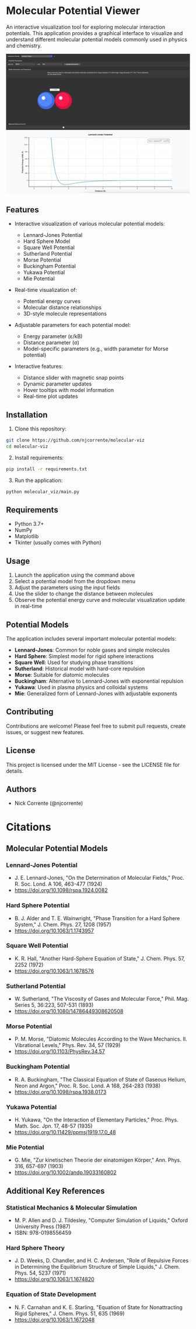 # Molecular Potential Viewer

An interactive visualization tool for exploring molecular interaction potentials. This application provides a graphical interface to visualize and understand different molecular potential models commonly used in physics and chemistry.

![Molecular Potential Viewer Screenshot](images/app.png)

## Features

- Interactive visualization of various molecular potential models:
  - Lennard-Jones Potential
  - Hard Sphere Model
  - Square Well Potential 
  - Sutherland Potential
  - Morse Potential
  - Buckingham Potential
  - Yukawa Potential
  - Mie Potential

- Real-time visualization of:
  - Potential energy curves
  - Molecular distance relationships
  - 3D-style molecule representations

- Adjustable parameters for each potential model:
  - Energy parameter (ε/kB)
  - Distance parameter (σ)
  - Model-specific parameters (e.g., width parameter for Morse potential)

- Interactive features:
  - Distance slider with magnetic snap points
  - Dynamic parameter updates
  - Hover tooltips with model information
  - Real-time plot updates

## Installation
1. Clone this repository:
```bash
git clone https://github.com/njcorrente/molecular-viz
cd molecular-viz
```

2. Install requirements:
```bash
pip install -r requirements.txt
```

3. Run the application:
```bash
python molecular_viz/main.py
```
## Requirements

- Python 3.7+
- NumPy 
- Matplotlib
- Tkinter (usually comes with Python)

## Usage

1. Launch the application using the command above
2. Select a potential model from the dropdown menu
3. Adjust the parameters using the input fields
4. Use the slider to change the distance between molecules
5. Observe the potential energy curve and molecular visualization update in real-time

## Potential Models

The application includes several important molecular potential models:

- **Lennard-Jones**: Common for noble gases and simple molecules
- **Hard Sphere**: Simplest model for rigid sphere interactions 
- **Square Well**: Used for studying phase transitions
- **Sutherland**: Historical model with hard-core repulsion
- **Morse**: Suitable for diatomic molecules
- **Buckingham**: Alternative to Lennard-Jones with exponential repulsion
- **Yukawa**: Used in plasma physics and colloidal systems
- **Mie**: Generalized form of Lennard-Jones with adjustable exponents

## Contributing

Contributions are welcome! Please feel free to submit pull requests, create issues, or suggest new features.

## License

This project is licensed under the MIT License - see the LICENSE file for details.

## Authors

- Nick Corrente (@njcorrente)

# Citations

## Molecular Potential Models

### Lennard-Jones Potential
- J. E. Lennard-Jones, "On the Determination of Molecular Fields," Proc. R. Soc. Lond. A 106, 463-477 (1924)
- https://doi.org/10.1098/rspa.1924.0082

### Hard Sphere Potential  
- B. J. Alder and T. E. Wainwright, "Phase Transition for a Hard Sphere System," J. Chem. Phys. 27, 1208 (1957)
- https://doi.org/10.1063/1.1743957

### Square Well Potential
- K. R. Hall, "Another Hard-Sphere Equation of State," J. Chem. Phys. 57, 2252 (1972)
- https://doi.org/10.1063/1.1678576

### Sutherland Potential
- W. Sutherland, "The Viscosity of Gases and Molecular Force," Phil. Mag. Series 5, 36:223, 507-531 (1893)
- https://doi.org/10.1080/14786449308620508

### Morse Potential
- P. M. Morse, "Diatomic Molecules According to the Wave Mechanics. II. Vibrational Levels," Phys. Rev. 34, 57 (1929)
- https://doi.org/10.1103/PhysRev.34.57

### Buckingham Potential
- R. A. Buckingham, "The Classical Equation of State of Gaseous Helium, Neon and Argon," Proc. R. Soc. Lond. A 168, 264-283 (1938)
- https://doi.org/10.1098/rspa.1938.0173

### Yukawa Potential
- H. Yukawa, "On the Interaction of Elementary Particles," Proc. Phys. Math. Soc. Jpn. 17, 48-57 (1935)
- https://doi.org/10.11429/ppmsj1919.17.0_48

### Mie Potential
- G. Mie, "Zur kinetischen Theorie der einatomigen Körper," Ann. Phys. 316, 657-697 (1903)
- https://doi.org/10.1002/andp.19033160802

## Additional Key References

### Statistical Mechanics & Molecular Simulation
- M. P. Allen and D. J. Tildesley, "Computer Simulation of Liquids," Oxford University Press (1987)
- ISBN: 978-0198556459

### Hard Sphere Theory
- J. D. Weeks, D. Chandler, and H. C. Andersen, "Role of Repulsive Forces in Determining the Equilibrium Structure of Simple Liquids," J. Chem. Phys. 54, 5237 (1971)
- https://doi.org/10.1063/1.1674820

### Equation of State Development
- N. F. Carnahan and K. E. Starling, "Equation of State for Nonattracting Rigid Spheres," J. Chem. Phys. 51, 635 (1969)
- https://doi.org/10.1063/1.1672048
